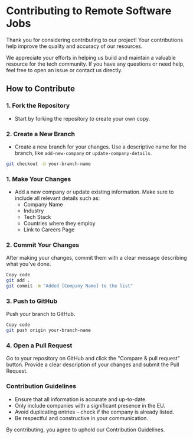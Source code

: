 # Contributing to Remote Software Jobs

Thank you for considering contributing to our project! Your contributions help improve the quality and accuracy of our resources.

We appreciate your efforts in helping us build and maintain a valuable resource for the tech community. If you have any questions or need help, feel free to open an issue or contact us directly.

## How to Contribute

### 1. Fork the Repository
- Start by forking the repository to create your own copy.

### 2. Create a New Branch
- Create a new branch for your changes. Use a descriptive name for the branch, like `add-new-company` or `update-company-details`.

```bash
git checkout -b your-branch-name
```

### 1. Make Your Changes
- Add a new company or update existing information. Make sure to include all relevant details such as:
   - Company Name
   - Industry
   - Tech Stack
   - Countries where they employ
   - Link to Careers Page
  
### 2. Commit Your Changes
After making your changes, commit them with a clear message describing what you’ve done.

```bash
Copy code
git add .
git commit -m "Added [Company Name] to the list"
```

### 3. Push to GitHub
Push your branch to GitHub.

```bash
Copy code
git push origin your-branch-name
```
### 4. Open a Pull Request
Go to your repository on GitHub and click the "Compare & pull request" button.
Provide a clear description of your changes and submit the Pull Request.

### Contribution Guidelines 
- Ensure that all information is accurate and up-to-date.
- Only include companies with a significant presence in the EU.
- Avoid duplicating entries – check if the company is already listed.
- Be respectful and constructive in your communication.

By contributing, you agree to uphold our Contribution Guidelines.
